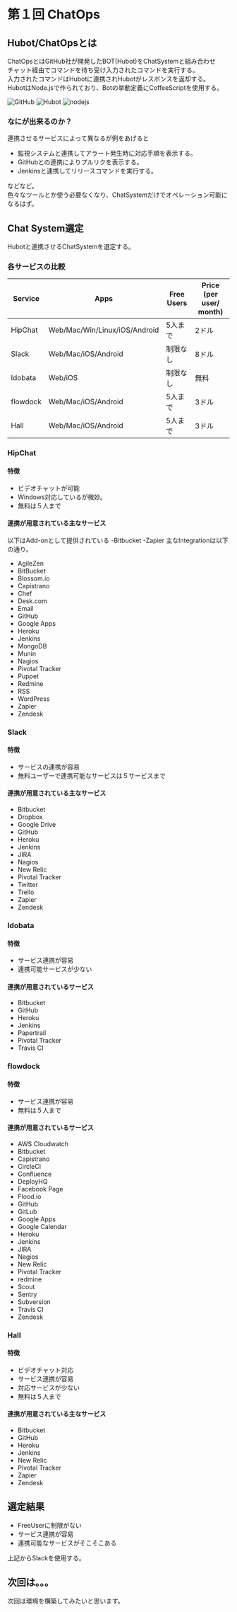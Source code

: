 # 第１回 ChatOps
## Hubot/ChatOpsとは
ChatOpsとはGitHub社が開発したBOT(Hubot)をChatSystemと組み合わせ  
チャット経由でコマンドを待ち受け入力されたコマンドを実行する。  
入力されたコマンドはHubotに連携されHubotがレスポンスを返却する。  
HubotはNode.jsで作られており、Botの挙動定義にCoffeeScriptを使用する。

 ![GitHub](https://raw.githubusercontent.com/hidekkob-jpn/chat_ops/master/images/github-logo.jpg)
 ![Hubot](https://raw.githubusercontent.com/hidekkob-jpn/chat_ops/master/images/hubot-logo.png) 
 ![nodejs](https://raw.githubusercontent.com/hidekkob-jpn/chat_ops/master/images/nodejs-logo.jpg) 

### なにが出来るのか？
連携させるサービスによって異なるが例をあげると
- 監視システムと連携してアラート発生時に対応手順を表示する。
- GitHubとの連携によりプルリクを表示する。
- Jenkinsと連携してリリースコマンドを実行する。

などなど。  
色々なツールとか使う必要なくなり、ChatSystemだけでオペレーション可能になるはず。


## Chat System選定
Hubotと連携させるChatSystemを選定する。
### 各サービスの比較

|Service | Apps | Free Users | Price (per user/ month) |
|--------|------|------------|-------------------------|
|HipChat |Web/Mac/Win/Linux/iOS/Android |5人まで | 2ドル|
|Slack   |Web/Mac/iOS/Android           |制限なし| 8ドル|
|Idobata |Web/iOS                       |制限なし| 無料 |
|flowdock |Web/Mac/iOS/Android          |5人まで | 3ドル|
|Hall     |Web/Mac/iOS/Android          |5人まで | 3ドル|

### HipChat
#### 特徴
- ビデオチャットが可能
- Windows対応しているが微妙。
- 無料は５人まで

#### 連携が用意されている主なサービス
以下はAdd-onとして提供されている
-Bitbucket
-Zapier
主なIntegrationは以下の通り。
- AgileZen
- BitBucket
- Blossom.io
- Capistrano
- Chef
- Desk.com
- Email
- GitHub
- Google Apps
- Heroku
- Jenkins
- MongoDB
- Munin
- Nagios
- Pivotal Tracker
- Puppet
- Redmine
- RSS
- WordPress
- Zapier
- Zendesk

### Slack
#### 特徴
- サービスの連携が容易
- 無料ユーザーで連携可能なサービスは５サービスまで

#### 連携が用意されている主なサービス
- Bitbucket
- Dropbox
- Google Drive
- GitHub
- Heroku
- Jenkins
- JIRA
- Nagios
- New Relic
- Pivotal Tracker
- Twitter
- Trello
- Zapier
- Zendesk

### Idobata
#### 特徴
- サービス連携が容易
- 連携可能サービスが少ない

#### 連携が用意されているサービス
- Bitbucket
- GitHub
- Heroku
- Jenkins
- Papertrail
- Pivotal Tracker
- Travis CI

### flowdock
#### 特徴
- サービス連携が容易
- 無料は５人まで

#### 連携が用意されているサービス
- AWS Cloudwatch
- Bitbucket
- Capistrano
- CircleCI
- Confluence
- DeployHQ
- Facebook Page
- Flood.io
- GitHub
- GitLub
- Google Apps
- Google Calendar
- Heroku
- Jenkins
- JIRA
- Nagios
- New Relic
- Pivotal Tracker
- redmine
- Scout
- Sentry
- Subversion
- Travis CI
- Zendesk

### Hall
#### 特徴
- ビデオチャット対応
- サービス連携が容易
- 対応サービスが少ない
- 無料は５人まで

#### 連携が用意されている主なサービス
- Bitbucket
- GitHub
- Heroku
- Jenkins
- New Relic
- Pivotal Tracker
- Zapier
- Zendesk

## 選定結果
- FreeUserに制限がない
- サービス連携が容易
- 連携可能なサービスがそこそこある

上記からSlackを使用する。

## 次回は。。。
次回は環境を構築してみたいと思います。



